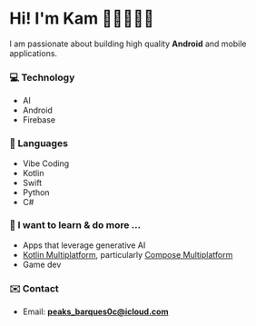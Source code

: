 # Hi! I'm Kam ✌🏾👨🏾‍💻

I am passionate about building high quality **Android** and mobile applications.

### 💻 Technology 

- AI
- Android 
- Firebase

### 🧠 Languages 

- Vibe Coding
- Kotlin
- Swift
- Python
- C#

### 🤔 I want to learn & do more ...

- Apps that leverage generative AI
- [Kotlin Multiplatform](https://kotlinlang.org/docs/multiplatform.html), particularly [Compose Multiplatform](https://www.jetbrains.com/lp/compose-multiplatform/)
- Game dev

### ✉️ Contact

- Email: **[peaks_barques0c@icloud.com](mailto:peaks_barques0c@icloud.com)**
